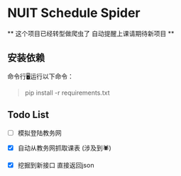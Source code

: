 # NUIT Schedule Spider

** 这个项目已经转型做爬虫了 自动提醒上课请期待新项目 **

## 安装依赖

命令行🖥️运行以下命令：

> pip install -r requirements.txt

## Todo List

 - [ ] 模拟登陆教务网

 - [x] 自动从教务网抓取课表 (涉及到🕷️)

 - [x] 挖掘到新接口 直接返回json 

